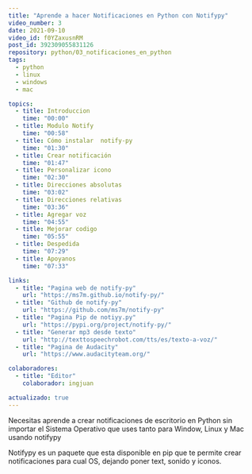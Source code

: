 ```yaml
---
title: "Aprende a hacer Notificaciones en Python con Notifypy"
video_number: 3
date: 2021-09-10
video_id: f0YZaxusnRM
post_id: 392309055831126
repository: python/03_notificaciones_en_python
tags:
  - python
  - linux
  - windows
  - mac

topics:
  - title: Introduccion
    time: "00:00"
  - title: Modulo Notify
    time: "00:58"
  - title: Cómo instalar  notify-py
    time: "01:30"
  - title: Crear notificación
    time: "01:47"
  - title: Personalizar icono
    time: "02:30"
  - title: Direcciones absolutas
    time: "03:02"
  - title: Direcciones relativas
    time: "03:36"
  - title: Agregar voz
    time: "04:55"
  - title: Mejorar codigo
    time: "05:55"
  - title: Despedida
    time: "07:29"
  - title: Apoyanos
    time: "07:33"

links:
  - title: "Pagina web de notify-py"
    url: "https://ms7m.github.io/notify-py/"
  - title: "Github de notify-py"
    url: "https://github.com/ms7m/notify-py"
  - title: "Pagina Pip de notiyy.py"
    url: "https://pypi.org/project/notify-py/"
  - title: "Generar mp3 desde texto"
    url: "http://texttospeechrobot.com/tts/es/texto-a-voz/"
  - title: "Pagina de Audacity"
    url: "https://www.audacityteam.org/"

colaboradores:
  - title: "Editor"
    colaborador: ingjuan

actualizado: true
---
```


Necesitas aprende a crear notificaciones de escritorio en Python sin importar el Sistema Operativo que uses tanto para Window, Linux y Mac usando notifypy

Notifypy es un paquete que esta disponible en pip que te permite crear notificaciones para cual OS, dejando poner text, sonido y iconos.

